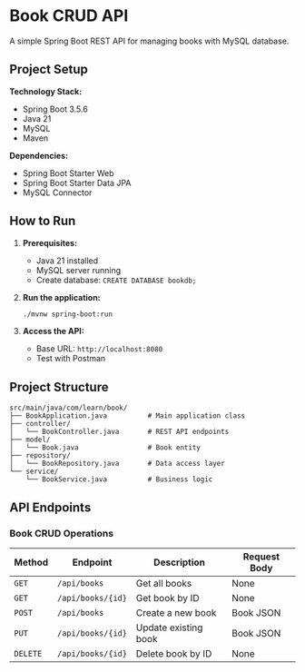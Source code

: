 # Book CRUD API

A simple Spring Boot REST API for managing books with MySQL database.

## Project Setup

**Technology Stack:**

- Spring Boot 3.5.6
- Java 21
- MySQL
- Maven

**Dependencies:**

- Spring Boot Starter Web
- Spring Boot Starter Data JPA
- MySQL Connector

## How to Run

1. **Prerequisites:**

   - Java 21 installed
   - MySQL server running
   - Create database: `CREATE DATABASE bookdb;`

2. **Run the application:**

   ```bash
   ./mvnw spring-boot:run
   ```

3. **Access the API:**
   - Base URL: `http://localhost:8080`
   - Test with Postman

## Project Structure

```
src/main/java/com/learn/book/
├── BookApplication.java          # Main application class
├── controller/
│   └── BookController.java       # REST API endpoints
├── model/
│   └── Book.java                 # Book entity
├── repository/
│   └── BookRepository.java       # Data access layer
└── service/
    └── BookService.java          # Business logic
```

## API Endpoints

### Book CRUD Operations

| Method   | Endpoint          | Description          | Request Body |
| -------- | ----------------- | -------------------- | ------------ |
| `GET`    | `/api/books`      | Get all books        | None         |
| `GET`    | `/api/books/{id}` | Get book by ID       | None         |
| `POST`   | `/api/books`      | Create a new book    | Book JSON    |
| `PUT`    | `/api/books/{id}` | Update existing book | Book JSON    |
| `DELETE` | `/api/books/{id}` | Delete book by ID    | None         |

